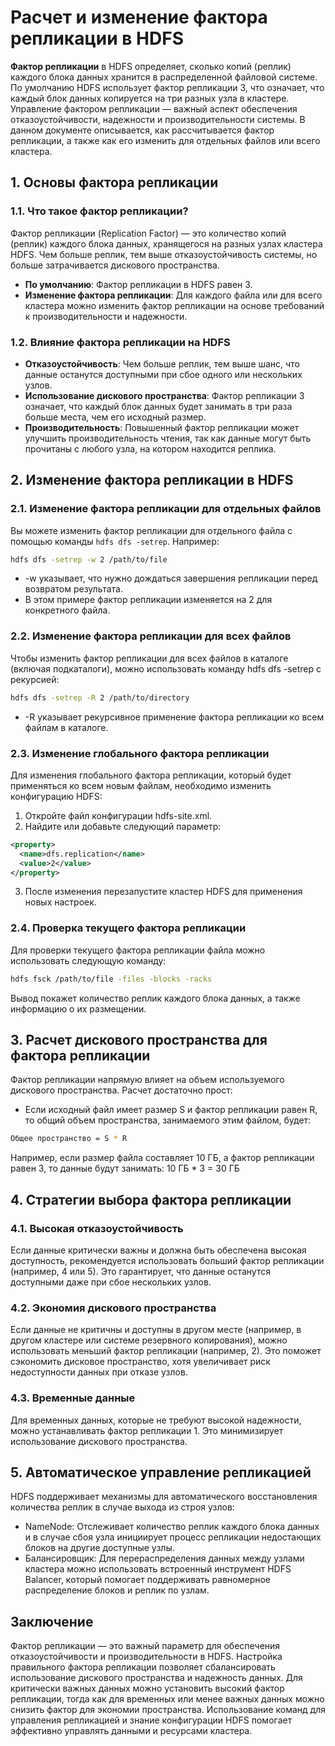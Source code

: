 # Расчет и изменение фактора репликации в HDFS

**Фактор репликации** в HDFS определяет, сколько копий (реплик) каждого блока данных хранится в распределенной файловой системе. По умолчанию HDFS использует фактор репликации 3, что означает, что каждый блок данных копируется на три разных узла в кластере. Управление фактором репликации — важный аспект обеспечения отказоустойчивости, надежности и производительности системы. В данном документе описывается, как рассчитывается фактор репликации, а также как его изменить для отдельных файлов или всего кластера.

## 1. Основы фактора репликации

### 1.1. Что такое фактор репликации?

Фактор репликации (Replication Factor) — это количество копий (реплик) каждого блока данных, хранящегося на разных узлах кластера HDFS. Чем больше реплик, тем выше отказоустойчивость системы, но больше затрачивается дискового пространства.

- **По умолчанию**: Фактор репликации в HDFS равен 3.
- **Изменение фактора репликации**: Для каждого файла или для всего кластера можно изменить фактор репликации на основе требований к производительности и надежности.

### 1.2. Влияние фактора репликации на HDFS

- **Отказоустойчивость**: Чем больше реплик, тем выше шанс, что данные останутся доступными при сбое одного или нескольких узлов.
- **Использование дискового пространства**: Фактор репликации 3 означает, что каждый блок данных будет занимать в три раза больше места, чем его исходный размер.
- **Производительность**: Повышенный фактор репликации может улучшить производительность чтения, так как данные могут быть прочитаны с любого узла, на котором находится реплика.

## 2. Изменение фактора репликации в HDFS

### 2.1. Изменение фактора репликации для отдельных файлов

Вы можете изменить фактор репликации для отдельного файла с помощью команды `hdfs dfs -setrep`. Например:

```bash
hdfs dfs -setrep -w 2 /path/to/file
```
- -w указывает, что нужно дождаться завершения репликации перед возвратом результата.
- В этом примере фактор репликации изменяется на 2 для конкретного файла.
### 2.2. Изменение фактора репликации для всех файлов

Чтобы изменить фактор репликации для всех файлов в каталоге (включая подкаталоги), можно использовать команду hdfs dfs -setrep с рекурсией:

```bash
hdfs dfs -setrep -R 2 /path/to/directory
```
- -R указывает рекурсивное применение фактора репликации ко всем файлам в каталоге.

### 2.3. Изменение глобального фактора репликации

Для изменения глобального фактора репликации, который будет применяться ко всем новым файлам, необходимо изменить конфигурацию HDFS:

1. Откройте файл конфигурации hdfs-site.xml.
2. Найдите или добавьте следующий параметр:
```xml
<property>
  <name>dfs.replication</name>
  <value>2</value>
</property>
```
3. После изменения перезапустите кластер HDFS для применения новых настроек.

### 2.4. Проверка текущего фактора репликации

Для проверки текущего фактора репликации файла можно использовать следующую команду:

```bash
hdfs fsck /path/to/file -files -blocks -racks
```

Вывод покажет количество реплик каждого блока данных, а также информацию о их размещении.

## 3. Расчет дискового пространства для фактора репликации

Фактор репликации напрямую влияет на объем используемого дискового пространства. Расчет достаточно прост:

- Если исходный файл имеет размер S и фактор репликации равен R, то общий объем пространства, занимаемого этим файлом, будет:
```bash
Общее пространство = S * R
```
Например, если размер файла составляет 10 ГБ, а фактор репликации равен 3, то данные будут занимать:
10 ГБ * 3 = 30 ГБ

## 4. Стратегии выбора фактора репликации
### 4.1. Высокая отказоустойчивость
Если данные критически важны и должна быть обеспечена высокая доступность, рекомендуется использовать больший фактор репликации (например, 4 или 5). Это гарантирует, что данные останутся доступными даже при сбое нескольких узлов.

### 4.2. Экономия дискового пространства
Если данные не критичны и доступны в другом месте (например, в другом кластере или системе резервного копирования), можно использовать меньший фактор репликации (например, 2). Это поможет сэкономить дисковое пространство, хотя увеличивает риск недоступности данных при отказе узлов.

### 4.3. Временные данные
Для временных данных, которые не требуют высокой надежности, можно устанавливать фактор репликации 1. Это минимизирует использование дискового пространства.

## 5. Автоматическое управление репликацией
HDFS поддерживает механизмы для автоматического восстановления количества реплик в случае выхода из строя узлов:

- NameNode: Отслеживает количество реплик каждого блока данных и в случае сбоя узла инициирует процесс репликации недостающих блоков на другие доступные узлы.
- Балансировщик: Для перераспределения данных между узлами кластера можно использовать встроенный инструмент HDFS Balancer, который помогает поддерживать равномерное распределение блоков и реплик по узлам.
## Заключение

Фактор репликации — это важный параметр для обеспечения отказоустойчивости и производительности в HDFS. Настройка правильного фактора репликации позволяет сбалансировать использование дискового пространства и надежность данных. Для критически важных данных можно установить высокий фактор репликации, тогда как для временных или менее важных данных можно снизить фактор для экономии пространства. Использование команд для управления репликацией и знание конфигурации HDFS помогает эффективно управлять данными и ресурсами кластера.
